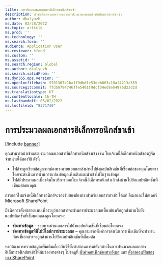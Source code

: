 ```yaml
---
title: การประมวลผลเอกสารอิเล็กทรอนิกส์ขาเข้า
description: หัวข้อนี้แสดงภาพรวมของการประมวลผลเอกสารอิเล็กทรอนิกส์ขาเข้า
author: dkalyuzh
ms.date: 02/28/2022
ms.topic: article
ms.prod: ''
ms.technology: ''
ms.search.form: ''
audience: Application User
ms.reviewer: kfend
ms.custom: ''
ms.assetid: ''
ms.search.region: Global
ms.author: dkalyuzh
ms.search.validFrom: ''
ms.dyn365.ops.version: ''
ms.openlocfilehash: 9701367e1ba1f9dbd1e53deb863c10af4213a359
ms.sourcegitcommit: ffdb6794746ffe5461f9dcf34ed8e64976d22d2d
ms.translationtype: HT
ms.contentlocale: th-TH
ms.lasthandoff: 03/02/2022
ms.locfileid: "8371730"
---
```

# <a name="processing-of-incoming-electronic-documents"></a>การประมวลผลเอกสารอิเล็กทรอนิกส์ขาเข้า

[!include [banner](../includes/banner.md)]

คุณสามารถนําเข้าและประมวลผลเอกสารอิเล็กทรอนิกส์ขาเข้า เช่น ใบแจ้งหนี้อิเล็กทรอนิกส์ของผู้จัดจำหน่ายได้สองวิธี ดังนี้

- ไฟล์จะถูกเรียกข้อมูลจากช่องทางภายนอกและส่งผ่านไปยังแอปพลิเคชันที่เชื่อมต่อของคุณโดยตรง โดยจะดำเนินการผ่านการแปลงข้อมูลเพิ่มเติมและนําเข้าไปในฐานข้อมูล
- ไฟล์มีประมวลผลเบื้องต้นในบริการออกใบแจ้งหนี้อิเล็กทรอนิกส์ แล้วส่งผ่านไปยังแอปพลิเคชันที่เชื่อมต่อของคุณ

การออกใบแจ้งหนี้อิเล็กทรอนิกส์จะรองรับสองช่องทางสำหรับเอกสารขาเข้า ได้แก่ อีเมลและโฟลเดอร์ Microsoft SharePoint

มีชนิดการตั้งค่าสองแบบเพื่อระบุว่าเอกสารจะผ่านการประมวลผลเบื้องต้นหรือถูกส่งผ่านไปยังแอปพลิเคชันที่เชื่อมต่อของคุณโดยตรง:

- **ช่องทางข้อมูล** – ระบบจะผ่านเอกสารไปยังแอปพลิเคชันที่เชื่อมต่อโดยตรง
- **ช่องทางข้อมูลที่มีไปป์ไลน์การประมวลผล** – คุณสามารถตั้งค่าการดำเนินการเพิ่มเติมที่จะทำงานก่อนที่เอกสารจะถูกส่งผ่านไปยังแอปพลิเคชันที่เชื่อมต่อ

หากต้องการทราบข้อมูลเพิ่มเติมเกี่ยวกับวิธีตั้งค่าสถานการณ์ดังกล่าวในการประมวลผลเอกสารอิเล็กทรอนิกส์ขาเข้าให้กับช่องทางต่างๆ โปรดดูที่ [ตั้งค่าคอนฟิกช่องทางอีเมล](e-invoicing-configure-email.md) และ [ตั้งค่าคอนฟิกชองทาง SharePoint](e-invoicing-configure-sharepoint-channel.md)
